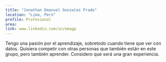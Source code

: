 ```yaml
---
title: "Jonathan Emanuel Gonzales Prado"
location: "Lima, Perú"
profile: Profesional
area: 
link: www.linkedin.com/in/emagp
---
```


Tengo una pasión por el aprendizaje, sobretodo cuando tiene que ver con datos. Quisiera competir con otras personas que también están en este grupo, pero también aprender. Considero que será una gran experiencia.